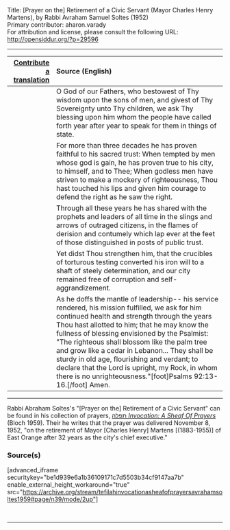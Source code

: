 <html>
<head></head>
<body>
Title: [Prayer on the] Retirement of a Civic Servant (Mayor Charles Henry Martens), by Rabbi Avraham Samuel Soltes (1952)<br />
Primary contributor: aharon.varady<br />
For attribution and license, please consult the following URL: <a href="http://opensiddur.org/?p=29596">http://opensiddur.org/?p=29596</a>
<p />
<hr />

<table style="margin-left: auto;margin-right: auto;" class="draggable">
<thead><tr><th id="x" style="text-align: right;"><a href="/contributing/upload/">Contribute a translation</a></th><th style="text-align: left;">Source (English)</th></tr></thead>
<tbody>
<tr><td style="vertical-align:top;">
<div class="liturgy"><span lang="he">

</span></div></td>
 
<td style="vertical-align:top;">
<div class="english">
O God of our Fathers,
who bestowest of Thy wisdom
upon the sons of men,
and givest of Thy Sovereignty
unto Thy children,
we ask Thy blessing
upon him
whom the people have called forth
year after year
to speak for them
in things of state.
</div></td></tr>


<tr><td style="vertical-align:top;">
<div class="liturgy"><span lang="he">

</span></div></td>
 
<td style="vertical-align:top;">
<div class="english">
For more than three decades
he has proven faithful
to his sacred trust:
When tempted
by men whose god is gain,
he has proven true
to his city,
to himself,
and to Thee;
When godless men
have striven
to make a mockery of righteousness,
Thou hast touched his lips
and given him courage
to defend the right
as he saw the right.
</div></td></tr>


<tr><td style="vertical-align:top;">
<div class="liturgy"><span lang="he">

</span></div></td>
 
<td style="vertical-align:top;">
<div class="english">
Through all these years
he has shared
with the prophets and leaders
of all time
in the slings and arrows
of outraged citizens,
in the flames of derision and contumely
which lap ever
at the feet of those
distinguished
in posts of public trust.
</div></td></tr>


<tr><td style="vertical-align:top;">
<div class="liturgy"><span lang="he">

</span></div></td>
 
<td style="vertical-align:top;">
<div class="english">
Yet
didst Thou strengthen him,
that
the crucibles of torturous testing
converted his iron will
to a shaft
of steely determination,
and our city remained
free of corruption
and self-aggrandizement.
</div></td></tr>


<tr><td style="vertical-align:top;">
<div class="liturgy"><span lang="he">

</span></div></td>
 
<td style="vertical-align:top;">
<div class="english">
As he doffs the mantle of leadership--
his service rendered,
his mission fulfilled,
we ask for him
continued health and strength
through the years Thou hast allotted to him;
that he may know
the fullness of blessing
envisioned by the Psalmist:
"The righteous
shall blossom like the palm tree
and grow
like a cedar in Lebanon...
They shall be sturdy
in old age,
flourishing and verdant;
to declare
that the Lord is upright,
my Rock,
in whom there is no unrighteousness."[foot]Psalms 92:13-16.[/foot]
Amen.
</div></td></tr>
</tbody></table>

<hr />

Rabbi Abraham Soltes's "[Prayer on the] Retirement of a Civic Servant" can be found in his collection of prayers, <a href="http://opensiddur.org/?p=27974">תפלה <em>Invocation: A Sheaf Of Prayers</em></a> (Bloch 1959). Their he writes that the prayer was delivered November 8, 1952, "on the retirement of Mayor [Charles Henry] Martens [(1883-1955)] of East Orange after 32 years as the city's chief executive."

<h3>Source(s)</h3>

[advanced_iframe securitykey="be1d939e6a1b36109171c7d5503b34cf9147aa7b" enable_external_height_workaround="true" src="https://archive.org/stream/tefilahinvocationasheafofprayersavrahamsoltes1959#page/n39/mode/2up"]

&nbsp;

<hr />

&nbsp;
</body>
</html>